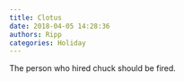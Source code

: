 ```yaml
---
title: Clotus
date: 2018-04-05 14:28:36
authors: Ripp
categories: Holiday
---
```


 The person who hired chuck should be fired.